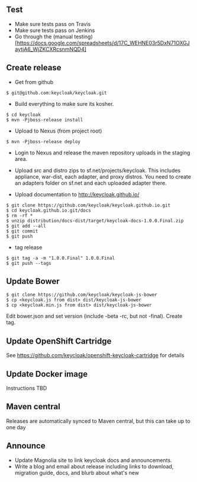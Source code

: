 ## Test

* Make sure tests pass on Travis
* Make sure tests pass on Jenkins
* Go through the (manual testing)[https://docs.google.com/spreadsheets/d/17C_WEHNE03r5DxN71OXGJaytjA6_WjZKCXRcsnmNQD4]

## Create release

* Get from github
```
$ git@github.com:keycloak/keycloak.git
```

* Build everything to make sure its kosher.
```
$ cd keycloak
$ mvn -Pjboss-release install
```

* Upload to Nexus (from project root)
```
$ mvn -Pjboss-release deploy
```

* Login to Nexus and release the maven repository uploads in the staging area.

* Upload src and distro zips to sf.net/projects/keycloak.  This includes appliance, war-dist, each adapter, and proxy distros.  You need to create an adapters folder on sf.net and each uploaded adapter there.

* Upload documentation to http://keycloak.github.io/
```
$ git clone https://github.com/keycloak/keycloak.github.io.git
$ cd keycloak.github.io.git/docs
$ rm -rf *
$ unzip distribution/docs-dist/target/keycloak-docs-1.0.0.Final.zip
$ git add --all
$ git commit
$ git push
```
* tag release
```
$ git tag -a -m "1.0.0.Final" 1.0.0.Final
$ git push --tags
```

## Update Bower
```
$ git clone https://github.com/keycloak/keycloak-js-bower
$ cp <keycloak.js from dist> dist/keycloak-js-bower
$ cp <keycloak.min.js from dist> dist/keycloak-js-bower
```
Edit bower.json and set version (include -beta -rc, but not -final). Create tag.

## Update OpenShift Cartridge

See https://github.com/keycloak/openshift-keycloak-cartridge for details

## Update Docker image

Instructions TBD

## Maven central

Releases are automatically synced to Maven central, but this can take up to one day

## Announce

* Update Magnolia site to link keycloak docs and announcements.
* Write a blog and email about release including links to download, migration guide, docs, and blurb about what's new
